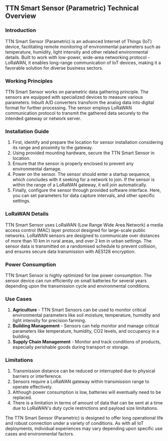 ## TTN Smart Sensor (Parametric) Technical Overview

### Introduction
TTN Smart Sensor (Parametric) is an advanced Internet of Things (IoT) device, facilitating remote monitoring of environmental parameters such as temperature, humidity, light intensity and other related environmental details. Built to work with low-power, wide-area networking protocol - LoRaWAN, it enables long-range communication of IoT devices, making it a favorable solution for diverse business sectors.

### Working Principles
TTN Smart Sensor works on parametric data gathering principle. The sensors are equipped with specialized devices to measure various parameters. Inbuilt A/D converters transform the analog data into digital format for further processing. The sensor employs LoRaWAN communication protocol to transmit the gathered data securely to the intended gateway or network server.

### Installation Guide
1. First, identify and prepare the location for sensor installation considering its range and proximity to the gateway.
2. Using provided mounting hardware, secure the TTN Smart Sensor in location.
3. Ensure that the sensor is properly enclosed to prevent any environmental damage.
4. Power on the sensor. The sensor should enter a startup sequence, which concludes with it seeking for a network to join. If the sensor is within the range of a LoRaWAN gateway, it will join automatically.
5. Finally, configure the sensor through provided software interface. Here, you can set parameters for data capture intervals, and other specific settings.

### LoRaWAN Details
TTN Smart Sensor uses LoRaWAN (Low Range Wide Area Network) a media access control (MAC) layer protocol designed for large-scale public networks. LoRaWAN sensors are designed to communicate over distances of more than 10 km in rural areas, and over 2 km in urban settings. The sensor data is transmitted on a randomised schedule to prevent collision, and ensures secure data transmission with AES128 encryption.

### Power Consumption
TTN Smart Sensor is highly optimized for low power consumption. The sensor device can run efficiently on small batteries for several years depending upon the transmission cycle and environmental conditions. 

### Use Cases
1. **Agriculture** - TTN Smart Sensors can be used to monitor critical environmental parameters like soil moisture, temperature, humidity and light intensity for precision farming.
2. **Building Management** - Sensors can help monitor and manage critical parameters like temperature, humidity, CO2 levels, and occupancy in a building.
3. **Supply Chain Management** - Monitor and track conditions of products, especially perishable goods during transport or storage.

### Limitations
1. Transmission distance can be reduced or interrupted due to physical barriers or interference.
2. Sensors require a LoRaWAN gateway within transmission range to operate effectively.
3. Although power consumption is low, batteries will eventually need to be replaced.
4. There is a limitation in terms of amount of data that can be sent at a time due to LoRaWAN's duty cycle restrictions and payload size limitations. 

The TTN Smart Sensor (Parametric) is designed to offer long operational life and robust connection under a variety of conditions. As with all IoT deployments, individual experiences may vary depending upon specific use cases and environmental factors.